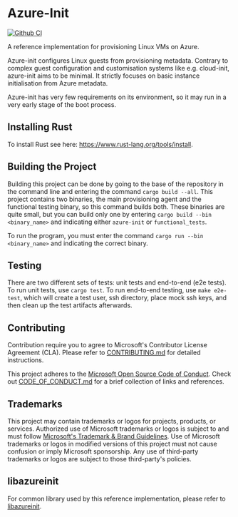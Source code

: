# Azure-Init

[![Github CI](https://github.com/Azure/azure-init/actions/workflows/ci.yaml/badge.svg)](https://github.com/Azure/azure-init/actions)

A reference implementation for provisioning Linux VMs on Azure.

Azure-init configures Linux guests from provisioning metadata.
Contrary to complex guest configuration and customisation systems like e.g. cloud-init, azure-init aims to be minimal.
It strictly focuses on basic instance initialisation from Azure metadata.

Azure-init has very few requirements on its environment, so it may run in a very early stage of the boot process.

## Installing Rust

To install Rust see here: https://www.rust-lang.org/tools/install.

## Building the Project

Building this project can be done by going to the base of the repository in the command line and entering the command
`cargo build --all`. This project contains two binaries, the main provisioning agent and the functional testing binary,
so this command builds both. These binaries are quite small, but you can build only one by entering
`cargo build --bin <binary_name>` and indicating either `azure-init` or `functional_tests`.

To run the program, you must enter the command `cargo run --bin <binary_name>` and indicating the correct binary.

## Testing

There are two different sets of tests: unit tests and end-to-end (e2e tests). To run unit tests, use `cargo test`. 
To run end-to-end testing, use `make e2e-test`, which will create a test user, ssh directory, place mock ssh keys, and 
then clean up the test artifacts afterwards.

## Contributing

Contribution require you to agree to Microsoft's Contributor License Agreement (CLA).
Please refer to [CONTRIBUTING.md](CONTRIBUTING.md) for detailed instructions.

This project adheres to the [Microsoft Open Source Code of Conduct](https://opensource.microsoft.com/codeofconduct/).
Check out [CODE_OF_CONDUCT.md](CODE_OF_CONDUCT.md) for a brief collection of links and references.

## Trademarks

This project may contain trademarks or logos for projects, products, or services. Authorized use of Microsoft 
trademarks or logos is subject to and must follow 
[Microsoft's Trademark & Brand Guidelines](https://www.microsoft.com/en-us/legal/intellectualproperty/trademarks/usage/general).
Use of Microsoft trademarks or logos in modified versions of this project must not cause confusion or imply Microsoft sponsorship.
Any use of third-party trademarks or logos are subject to those third-party's policies.

## libazureinit

For common library used by this reference implementation, please refer to [libazureinit](https://github.com/Azure/azure-init/tree/main/libazureinit/).